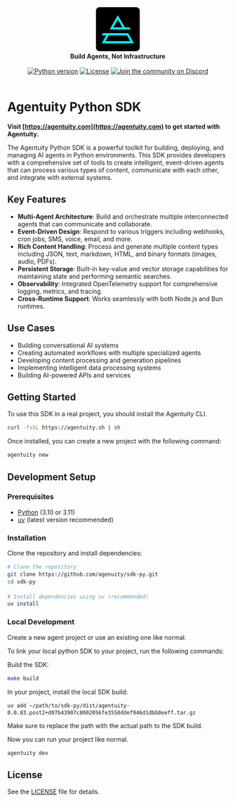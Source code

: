 <div align="center">
    <img src="https://raw.githubusercontent.com/agentuity/sdk-py/main/.github/Agentuity.png" alt="Agentuity" width="100"/> <br/>
    <strong>Build Agents, Not Infrastructure</strong> <br/>
<br />
<a href="https://pypi.org/project/agentuity/"><img alt="Python version" src="https://img.shields.io/pypi/v/agentuity"></a>
<a href="https://github.com/agentuity/sdk-py/blob/main/README.md"><img alt="License" src="https://badgen.now.sh/badge/license/Apache-2.0"></a>
<a href="https://discord.gg/vtn3hgUfuc"><img alt="Join the community on Discord" src="https://img.shields.io/discord/1332974865371758646.svg?style=flat"></a>
</div>
<br />

# Agentuity Python SDK


**Visit [https://agentuity.com](https://agentuity.com) to get started with Agentuity.**



The Agentuity Python SDK is a powerful toolkit for building, deploying, and managing AI agents in Python environments. This SDK provides developers with a comprehensive set of tools to create intelligent, event-driven agents that can process various types of content, communicate with each other, and integrate with external systems.

## Key Features

- **Multi-Agent Architecture**: Build and orchestrate multiple interconnected agents that can communicate and collaborate.
- **Event-Driven Design**: Respond to various triggers including webhooks, cron jobs, SMS, voice, email, and more.
- **Rich Content Handling**: Process and generate multiple content types including JSON, text, markdown, HTML, and binary formats (images, audio, PDFs).
- **Persistent Storage**: Built-in key-value and vector storage capabilities for maintaining state and performing semantic searches.
- **Observability**: Integrated OpenTelemetry support for comprehensive logging, metrics, and tracing.
- **Cross-Runtime Support**: Works seamlessly with both Node.js and Bun runtimes.

## Use Cases

- Building conversational AI systems
- Creating automated workflows with multiple specialized agents
- Developing content processing and generation pipelines
- Implementing intelligent data processing systems
- Building AI-powered APIs and services

## Getting Started

To use this SDK in a real project, you should install the Agentuity CLI.

```bash
curl -fsSL https://agentuity.sh | sh
```


Once installed, you can create a new project with the following command:

```bash
agentuity new
```


## Development Setup

### Prerequisites

- [Python](https://www.python.org/) (3.10 or 3.11)
- [uv](https://docs.astral.sh/uv/) (latest version recommended)


### Installation

Clone the repository and install dependencies:

```bash
# Clone the repository
git clone https://github.com/agenuity/sdk-py.git
cd sdk-py

# Install dependencies using uv (recommended)
uv install
```

### Local Development

Create a new agent project or use an existing one like normal.

To link your local python SDK to your project, run the following commands:

Build the SDK:

```bash
make build
```

In your project, install the local SDK build:

```
uv add ~/path/to/sdk-py/dist/agentuity-0.0.83.post2+d07b43907c8002056fe3550ddef946d1dbb0eeff.tar.gz
```

Make sure to replace the path with the actual path to the SDK build.

Now you can run your project like normal.

```bash
agentuity dev
```



## License

See the [LICENSE](LICENSE.md) file for details.

